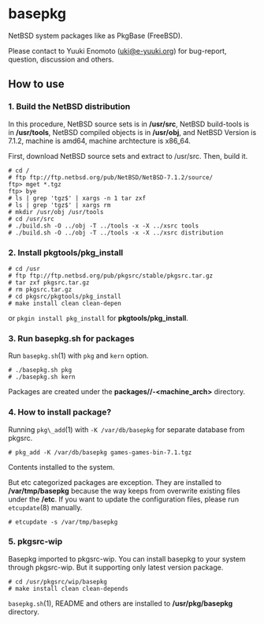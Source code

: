 # basepkg

NetBSD system packages like as PkgBase (FreeBSD).

Please contact to Yuuki Enomoto (uki@e-yuuki.org) 
for bug-report, question, discussion and others.

## How to use

### 1. Build the NetBSD distribution

In this procedure, 
NetBSD source sets is in **/usr/src**, 
NetBSD build-tools is in **/usr/tools**, 
NetBSD compiled objects is in **/usr/obj**, 
and NetBSD Version is 7.1.2, machine is amd64, machine archtecture is x86\_64.

First, download NetBSD source sets and extract to /usr/src.
Then, build it.

    # cd /
    # ftp ftp://ftp.netbsd.org/pub/NetBSD/NetBSD-7.1.2/source/
    ftp> mget *.tgz
    ftp> bye
    # ls | grep 'tgz$' | xargs -n 1 tar zxf
    # ls | grep 'tgz$' | xargs rm
    # mkdir /usr/obj /usr/tools
    # cd /usr/src
    # ./build.sh -O ../obj -T ../tools -x -X ../xsrc tools
    # ./build.sh -O ../obj -T ../tools -x -X ../xsrc distribution

### 2. Install pkgtools/pkg\_install

    # cd /usr
    # ftp ftp://ftp.netbsd.org/pub/pkgsrc/stable/pkgsrc.tar.gz
    # tar zxf pkgsrc.tar.gz
    # rm pkgsrc.tar.gz
    # cd pkgsrc/pkgtools/pkg_install
    # make install clean clean-depen

or `pkgin install pkg_install` for **pkgtools/pkg\_install**.

### 3. Run basepkg.sh for packages

Run `basepkg.sh`(1) with `pkg` and `kern` option.

    # ./basepkg.sh pkg
    # ./basepkg.sh kern

Packages are created under the 
**packages/<release-version>/<machine>-<machine\_arch>** directory.

### 4. How to install package?

Running `pkg\_add`(1) with `-K /var/db/basepkg` for 
separate database from pkgsrc.

    # pkg_add -K /var/db/basepkg games-games-bin-7.1.tgz

Contents installed to the system.

But etc categorized packages are exception.
They are installed to **/var/tmp/basepkg** because the way keeps from 
overwrite existing files under the **/etc**.
If you want to update the configuration files, 
please run `etcupdate`(8) manually.

    # etcupdate -s /var/tmp/basepkg

### 5. pkgsrc-wip

Basepkg imported to pkgsrc-wip.
You can install basepkg to your system through pkgsrc-wip.
But it supporting only latest version package.

    # cd /usr/pkgsrc/wip/basepkg
    # make install clean clean-depends

`basepkg.sh`(1), README and others are installed to 
**/usr/pkg/basepkg** directory.

